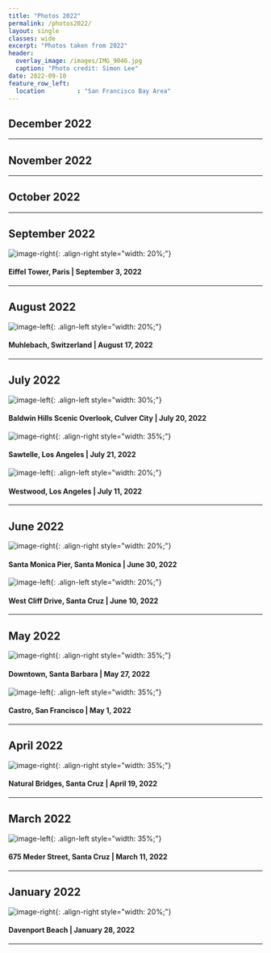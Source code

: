 ```yaml
---
title: "Photos 2022"
permalink: /photos2022/
layout: single 
classes: wide
excerpt: "Photos taken from 2022"
header:
  overlay_image: /images/IMG_9046.jpg
  caption: "Photo credit: Simon Lee"
date: 2022-09-10
feature_row_left:
  location         : "San Francisco Bay Area"
---
```


## December 2022

---

## November 2022

---

## October 2022

---

## September 2022

![image-right](/images/Sep.jpg){: .align-right style="width: 20%;"}
#### Eiffel Tower, Paris | September 3, 2022

---

## August 2022
![image-left](/images/august.jpg){: .align-left style="width: 20%;"}
#### Muhlebach, Switzerland | August 17, 2022




---

## July 2022

![image-left](/images/july3.jpg){: .align-left style="width: 30%;"}
#### Baldwin Hills Scenic Overlook, Culver City | July 20, 2022

![image-right](/images/july2.jpg){: .align-right style="width: 35%;"}
#### Sawtelle, Los Angeles | July 21, 2022

![image-left](/images/july.jpg){: .align-left style="width: 20%;"}
#### Westwood, Los Angeles | July 11, 2022
---

## June 2022

![image-right](/images/june.jpg){: .align-right style="width: 20%;"}
#### Santa Monica Pier, Santa Monica | June 30, 2022

![image-left](/images/june2.jpg){: .align-left style="width: 20%;"}
#### West Cliff Drive, Santa Cruz | June 10, 2022
---

## May 2022

![image-right](/images/may2.jpg){: .align-right style="width: 35%;"}
#### Downtown, Santa Barbara | May 27, 2022

![image-left](/images/may1.jpg){: .align-left style="width: 35%;"}
#### Castro, San Francisco | May 1, 2022

---

## April 2022

![image-right](/images/april.jpg){: .align-right style="width: 35%;"}
#### Natural Bridges, Santa Cruz | April 19, 2022

---

## March 2022

![image-left](/images/march.jpg){: .align-left style="width: 35%;"}

#### 675 Meder Street, Santa Cruz | March 11, 2022

---

## January 2022

![image-right](/images/jan.jpg){: .align-right style="width: 20%;"}

#### Davenport Beach | January 28, 2022

---
